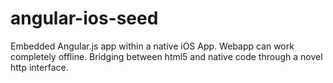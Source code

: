 angular-ios-seed
================

Embedded Angular.js app within a native iOS App. Webapp can work completely offline. Bridging between html5 and native code through a novel http interface.
